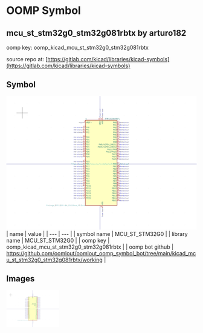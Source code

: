 # OOMP Symbol  
## mcu_st_stm32g0_stm32g081rbtx  by arturo182  
  
oomp key: oomp_kicad_mcu_st_stm32g0_stm32g081rbtx  
  
source repo at: [https://gitlab.com/kicad/libraries/kicad-symbols](https://gitlab.com/kicad/libraries/kicad-symbols)  
## Symbol  
  
[![working.png](working_600.png)](working.png)  
| name | value | 
| --- | --- | 
| symbol name | MCU_ST_STM32G0 | 
| library name | MCU_ST_STM32G0 | 
| oomp key | oomp_kicad_mcu_st_stm32g0_stm32g081rbtx | 
| oomp bot github | https://github.com/oomlout/oomlout_oomp_symbol_bot/tree/main/kicad_mcu_st_stm32g0_stm32g081rbtx/working | 
## Images  
  
[![working.png](working_140.png)](working.png)  
